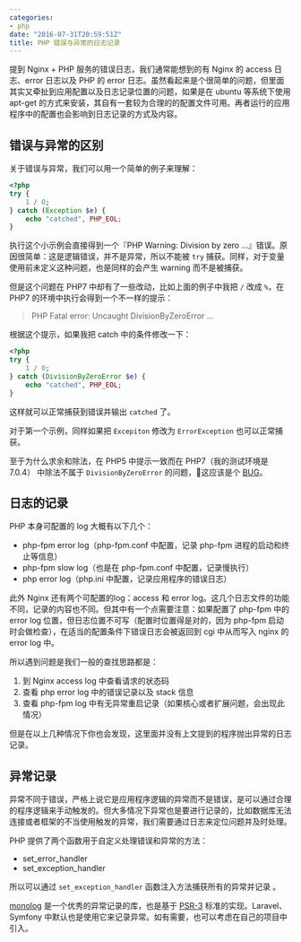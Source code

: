 ```yaml
---
categories:
- php
date: "2016-07-31T20:59:51Z"
title: PHP 错误与异常的日志记录
---
```


提到 Nginx + PHP 服务的错误日志，我们通常能想到的有 Nginx 的 access 日志、error 日志以及 PHP 的 error 日志。虽然看起来是个很简单的问题，但里面其实又牵扯到应用配置以及日志记录位置的问题，如果是在 ubuntu 等系统下使用 apt-get 的方式来安装，其自有一套较为合理的的配置文件可用。再者运行的应用程序中的配置也会影响到日志记录的方式及内容。

## 错误与异常的区别

关于错误与异常，我们可以用一个简单的例子来理解：

``` php
<?php
try {
    1 / 0;
} catch (Exception $e) {
    echo "catched", PHP_EOL;
}
```

执行这个小示例会直接得到一个『PHP Warning:  Division by zero …』错误。原因很简单：这是逻辑错误，并不是异常，所以不能被 `try` 捕获。同样，对于变量使用前未定义这种问题，也是同样的会产生 warning 而不是被捕获。

但是这个问题在 PHP7 中却有了一些改动，比如上面的例子中我把 `/` 改成 `%`，在 PHP7 的环境中执行会得到一个不一样的提示：

> PHP Fatal error:  Uncaught DivisionByZeroError ...

根据这个提示，如果我把 catch 中的条件修改一下：

``` php
<?php
try {
    1 / 0;
} catch (DivisionByZeroError $e) {
    echo "catched", PHP_EOL;
}
```

这样就可以正常捕获到错误并输出 `catched` 了。

对于第一个示例，同样如果把 `Excepiton` 修改为 `ErrorException` 也可以正常捕获。

至于为什么求余和除法，在 PHP5 中提示一致而在 PHP7（我的测试环境是 7.0.4） 中除法不属于 `DivisionByZeroError` 的问题，这应该是个 [BUG](https://bugs.php.net/bug.php?id=69957)。

## 日志的记录

PHP 本身可配置的 log 大概有以下几个：

- php-fpm error log（php-fpm.conf 中配置，记录 php-fpm 进程的启动和终止等信息）
- php-fpm slow log（也是在 php-fpm.conf 中配置，记录慢执行）
- php error log（php.ini 中配置，记录应用程序的错误日志）

此外 Nginx 还有两个可配置的log：access 和 error log。这几个日志文件的功能不同，记录的内容也不同。但其中有一个点需要注意：如果配置了 php-fpm 中的 error log 位置，但日志位置不可写（配置时位置得是对的，因为 php-fpm 启动时会做检查），在适当的配置条件下错误日志会被返回到 cgi 中从而写入 nginx 的 error log 中。

所以遇到问题是我们一般的查找思路都是：

1. 到 Nginx access log 中查看请求的状态码
2. 查看 php error log 中的错误记录以及 stack 信息
3. 查看 php-fpm log 中有无异常重启记录（如果核心或者扩展问题，会出现此情况）

但是在以上几种情况下你也会发现，这里面并没有上文提到的程序抛出异常的日志记录。

## 异常记录

异常不同于错误，严格上说它是应用程序逻辑的异常而不是错误，是可以通过合理的程序逻辑来手动触发的。但大多情况下异常也是要进行记录的，比如数据库无法连接或者框架的不当使用触发的异常，我们需要通过日志来定位问题并及时处理。

PHP 提供了两个函数用于自定义处理错误和异常的方法：

- set_error_handler
- set_exception_handler

所以可以通过 `set_exception_handler`  函数注入方法捕获所有的异常并记录 。

[monolog](https://github.com/Seldaek/monolog) 是一个优秀的异常记录的库，也是基于 [PSR-3](http://www.php-fig.org/psr/psr-3/) 标准的实现。Laravel、Symfony 中默认也是使用它来记录异常。如有需要，也可以考虑在自己的项目中引入。
